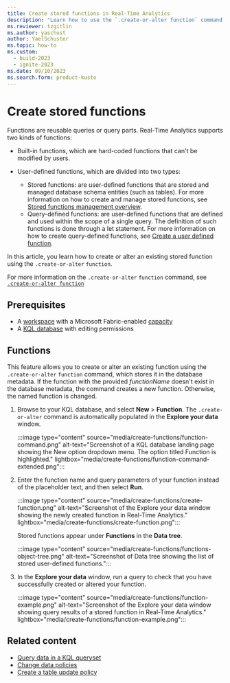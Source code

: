 ```yaml
---
title: Create stored functions in Real-Time Analytics
description: "Learn how to use the `.create-or-alter function` command to create stored functions in Real-Time Analytics."
ms.reviewer: tzgitlin
ms.author: yaschust
author: YaelSchuster
ms.topic: how-to
ms.custom:
  - build-2023
  - ignite-2023
ms.date: 09/10/2023
ms.search.form: product-kusto
---
```


# Create stored functions

Functions are reusable queries or query parts. Real-Time Analytics supports two kinds of functions:

* Built-in functions, which are hard-coded functions that can't be modified by users.
* User-defined functions, which are divided into two types:

  * Stored functions: are user-defined functions that are stored and managed database schema entities (such as tables). For more information on how to create and manage stored functions, see [Stored functions management overview](/azure/data-explorer/kusto/management/functions?context=/fabric/context/context).
  * Query-defined functions: are user-defined functions that are defined and used within the scope of a single query. The definition of such functions is done through a let statement. For more information on how to create query-defined functions, see [Create a user defined function](/azure/data-explorer/kusto/query/letstatement?context=/fabric/context/context).

In this article, you learn how to create or alter an existing stored function using the `.create-or-alter` `function`.

For more information on the `.create-or-alter` `function` command, see [`.create-or-alter function`](/azure/data-explorer/kusto/management/create-alter-function?context=/fabric/context/context)

## Prerequisites

* A [workspace](../get-started/create-workspaces.md) with a Microsoft Fabric-enabled [capacity](../enterprise/licenses.md#capacity)
* A [KQL database](create-database.md) with editing permissions

## Functions

This feature allows you to create or alter an existing function using the `.create-or-alter` `function` command, which stores it in the database metadata. If the function with the provided *functionName* doesn't exist in the database metadata, the command creates a new function. Otherwise, the named function is changed.

1. Browse to your KQL database, and select **New** > **Function**. The `.create-or-alter` command is automatically populated in the **Explore your data** window.

    :::image type="content" source="media/create-functions/function-command.png" alt-text="Screenshot of a KQL database landing page showing the New option dropdown menu. The option titled Function is highlighted."  lightbox="media/create-functions/function-command-extended.png":::

1. Enter the function name and query parameters of your function instead of the placeholder text, and then select **Run**.

    :::image type="content" source="media/create-functions/create-function.png" alt-text="Screenshot of the Explore your data window showing the newly created function in Real-Time Analytics." lightbox="media/create-functions/create-function.png":::

    Stored functions appear under **Functions** in the **Data tree**.

    :::image type="content" source="media/create-functions/functions-object-tree.png" alt-text="Screenshot of Data tree showing the list of stored user-defined functions.":::

1. In the **Explore your data** window, run a query to check that you have successfully created or altered your function.

    :::image type="content" source="media/create-functions/function-example.png" alt-text="Screenshot of the Explore your data window showing query results of a stored function in Real-Time Analytics." lightbox="media/create-functions/function-example.png":::

## Related content

* [Query data in a KQL queryset](kusto-query-set.md)
* [Change data policies](data-policies.md)
* [Create a table update policy](table-update-policy.md)
